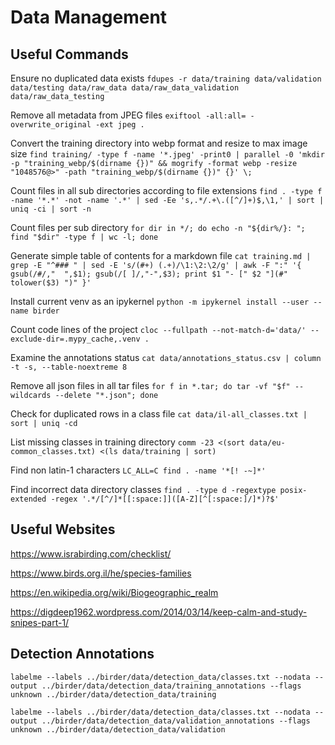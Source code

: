# Data Management

## Useful Commands

Ensure no duplicated data exists
`fdupes -r data/training data/validation data/testing data/raw_data data/raw_data_validation data/raw_data_testing`

Remove all metadata from JPEG files
`exiftool -all:all= -overwrite_original -ext jpeg .`

Convert the training directory into webp format and resize to max image size
`find training/ -type f -name '*.jpeg' -print0 | parallel -0 'mkdir -p "training_webp/$(dirname {})" && mogrify -format webp -resize "1048576@>" -path "training_webp/$(dirname {})" {}' \;`

Count files in all sub directories according to file extensions
`find . -type f -name '*.*' -not -name '.*' | sed -Ee 's,.*/.+\.([^/]+)$,\1,' | sort | uniq -ci | sort -n`

Count files per sub directory
`for dir in */; do echo -n "${dir%/}: "; find "$dir" -type f | wc -l; done`

Generate simple table of contents for a markdown file
`cat training.md | grep -E "^### " | sed -E 's/(#+) (.+)/\1:\2:\2/g' | awk -F ":" '{ gsub(/#/,"  ",$1); gsub(/[ ]/,"-",$3); print $1 "- [" $2 "](#" tolower($3) ")" }'`

Install current venv as an ipykernel
`python -m ipykernel install --user --name birder`

Count code lines of the project
`cloc --fullpath --not-match-d='data/' --exclude-dir=.mypy_cache,.venv .`

Examine the annotations status
`cat data/annotations_status.csv | column -t -s, --table-noextreme 8`

Remove all json files in all tar files
`for f in *.tar; do tar -vf "$f" --wildcards --delete "*.json"; done`

Check for duplicated rows in a class file
`cat data/il-all_classes.txt | sort | uniq -cd`

List missing classes in training directory
`comm -23 <(sort data/eu-common_classes.txt) <(ls data/training | sort)`

Find non latin-1 characters
`LC_ALL=C find . -name '*[! -~]*'`

Find incorrect data directory classes
`find . -type d -regextype posix-extended -regex '.*/[^/]*[[:space:]]([A-Z][^[:space:]/]*)?$'`

## Useful Websites

<https://www.israbirding.com/checklist/>

<https://www.birds.org.il/he/species-families>

<https://en.wikipedia.org/wiki/Biogeographic_realm>

<https://digdeep1962.wordpress.com/2014/03/14/keep-calm-and-study-snipes-part-1/>

## Detection Annotations

`labelme --labels ../birder/data/detection_data/classes.txt --nodata --output ../birder/data/detection_data/training_annotations --flags unknown ../birder/data/detection_data/training`

`labelme --labels ../birder/data/detection_data/classes.txt --nodata --output ../birder/data/detection_data/validation_annotations --flags unknown ../birder/data/detection_data/validation`
